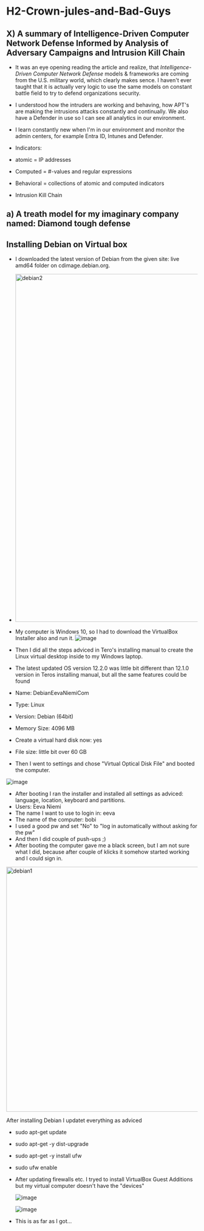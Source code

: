 # H2-Crown-jules-and-Bad-Guys

## X) A summary of Intelligence-Driven Computer Network Defense Informed by Analysis of Adversary Campaigns and Intrusion Kill Chain

- It was an eye opening reading the article and realize, that _Intelligence-Driven Computer Network Defense_ models & frameworks are coming from the U.S. military world, which clearly makes sence. I haven't ever taught that it is actually
  very logic to use the same models on constant battle field to try to defend organizations security.

- I understood how the intruders are working and behaving, how APT's are making the intrusions attacks constantly and continually. We also have a Defender in use so I can see all analytics in our environment.
- I learn constantly new when I'm in our environment and monitor the admin centers, for example Entra ID, Intunes and Defender.

- Indicators:
-   atomic = IP addresses
-   Computed = #-values and regular expressions
-   Behavioral = collections of atomic and computed indicators

-   Intrusion Kill Chain 



 ## a) A treath model for my imaginary company named: Diamond tough defense











## Installing Debian on Virtual box

- I downloaded the latest version of Debian from the given site: live amd64 folder on cdimage.debian.org.
- <img width="915" alt="debian2" src="https://github.com/Eeva1/H2-Crown-jules-and-Bad-Guys/assets/149093822/9bf391e0-bbff-438d-87cb-08a819d7fcdd">

- My computer is Windows 10, so I had to download the VirtualBox Installer also and run it.
![image](https://github.com/Eeva1/H2-Crown-jules-and-Bad-Guys/assets/149093822/7d3130af-e392-49ed-b122-75a159a1b92a)

- Then I did all the steps adviced in Tero's installing manual to create the Linux virtual desktop inside to my Windows laptop.
- The latest updated OS version 12.2.0 was little bit different than 12.1.0 version in Teros installing manual, but all the same features could be found
- Name: DebianEevaNiemiCom
- Type: Linux
- Version: Debian (64bit)
- Memory Size: 4096 MB
- Create a virtual hard disk now: yes
- File size: little bit over 60 GB
- Then I went to settings and chose "Virtual Optical Disk File" and booted the computer.

![image](https://github.com/Eeva1/H2-Crown-jules-and-Bad-Guys/assets/149093822/a5da58ff-a622-454c-a974-941d4f3c15e7)

- After booting I ran the installer and installed all settings as adviced: language, location, keyboard and partitions.
- Users: Eeva Niemi
- The name I want to use to login in: eeva
- The name of the computer: bobi
- I used a good pw and set "No" to "log in automatically without asking for the pw"
- And then I did couple of push-ups ;)
- After booting the computer gave me a black screen, but I am not sure what I did, because after couple of klicks it somehow started working and I could sign in.

<img width="644" alt="debian1" src="https://github.com/Eeva1/H2-Crown-jules-and-Bad-Guys/assets/149093822/bde31d4c-4387-461a-b23b-2a3999041208">

After installing Debian I updatet everything as adviced
- sudo apt-get update
- sudo apt-get -y dist-upgrade
- sudo apt-get -y install ufw
- sudo ufw enable

- After updating firewalls etc. I tryed to install VirtualBox Guest Additions but my virtual computer doesn't have the "devices"

  ![image](https://github.com/Eeva1/H2-Crown-jules-and-Bad-Guys/assets/149093822/baf3ddf5-93fe-4087-b5ec-1cc52e74d322)

  ![image](https://github.com/Eeva1/H2-Crown-jules-and-Bad-Guys/assets/149093822/cbacd63f-a902-4634-801c-77dbac3876f2)

- This is as far as I got...
